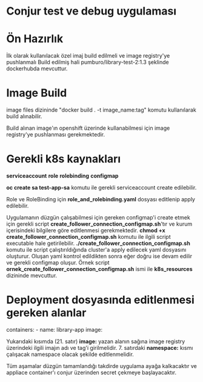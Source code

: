 # Conjur test ve debug uygulaması

# Ön Hazırlık

İlk olarak kullanılacak özel imaj build edilmeli ve image registry'ye pushlanmalı
Build edilmiş hali pumburo/library-test-2:1.3 şeklinde dockerhubda mevcuttur. 

# Image Build

image files dizininde "docker build . -t image_name:tag" komutu kullanılarak build alınabilir.

Build alınan image'ın openshift üzerinde kullanabilmesi için image registry'ye pushlanması gerekmektedir.

# Gerekli k8s kaynakları

**serviceaccount**
**role**
**rolebinding**
**configmap**

**oc create sa test-app-sa** komutu ile gerekli serviceaccount create edilebilir.

Role ve RoleBinding için **role_and_rolebinding.yaml** dosyası editlenip apply edilebilir.

Uygulamanın düzgün çalışabilmesi için gereken configmap'i create etmek için gerekli script **create_follower_connection_configmap.sh**'tır ve kurum içerisindeki bilgilere göre editlenmesi gerekmektedir.
**chmod +x create_follower_connection_configmap.sh** komutu ile ilgili script executable hale getirilebilir.
**./create_follower_connection_configmap.sh** komutu ile script çalıştırıldığında cluster'a apply edilecek yaml dosyasını oluşturur.
Oluşan yaml kontrol edildikten sonra eğer doğru ise devam edilir ve gerekli configmap oluşur.
Örnek script **ornek_create_follower_connection_configmap.sh** ismi ile **k8s_resources** dizininde mevcuttur.

# Deployment dosyasında editlenmesi gereken alanlar

containers:
        - name: library-app
          image: 

Yukarıdaki kısımda (21. satır) **image:** yazan alanın sağına image registry üzerindeki ilgili imajın adı ve tag'i girilmelidir.
7. satırdaki **namespace:** kısmı çalışacak namespace olacak şekilde editlenmelidir.

Tüm aşamalar düzgün tamamlandığı takdirde uygulama ayağa kalkacaktır ve  appliace container'ı conjur üzerinden secret çekmeye başlayacaktır.
